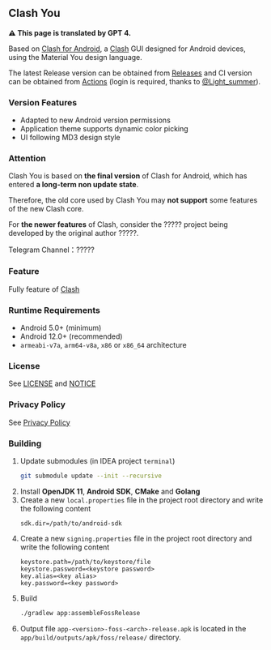 ## Clash You

**⚠ This page is translated by GPT 4.**

Based on [Clash for Android](),
a [Clash]() GUI designed for Android devices, using the Material
You design language.

The latest Release version can be obtained from
[Releases](https://github.com/Yos-X/ClashYou/releases)
and CI version can be obtained from
[Actions](https://github.com/Yos-X/ClashYou/actions) (login is required, thanks to [@Light_summer](https://github.com/lightsummer233)).

### Version Features

- Adapted to new Android version permissions
- Application theme supports dynamic color picking
- UI following MD3 design style

### Attention

Clash You is based on **the final version** of Clash for Android, which has entered **a long-term non update state**.

Therefore, the old core used by Clash You may **not support** some features of the new Clash core.

For **the newer features** of Clash, consider the ????? project being developed by the original author ?????.

Telegram Channel：?????

### Feature

Fully feature of [Clash]()

### Runtime Requirements

- Android 5.0+ (minimum)
- Android 12.0+ (recommended)
- `armeabi-v7a`, `arm64-v8a`, `x86` or `x86_64` architecture

### License

See [LICENSE](./LICENSE) and [NOTICE](./NOTICE)

### Privacy Policy

See [Privacy Policy](./PRIVACY_POLICY.md)

### Building

1. Update submodules (in IDEA project `terminal`)
   ```sh
   git submodule update --init --recursive
   ```
2. Install **OpenJDK 11**, **Android SDK**, **CMake** and **Golang**
3. Create a new `local.properties` file in the project root directory and write the following content
   ```properties
   sdk.dir=/path/to/android-sdk
   ```
4. Create a new `signing.properties` file in the project root directory and write the following content
   ```properties
   keystore.path=/path/to/keystore/file
   keystore.password=<keystore password>
   key.alias=<key alias>
   key.password=<key password>
   ```
5. Build
   ```sh
   ./gradlew app:assembleFossRelease
   ```
6. Output file `app-<version>-foss-<arch>-release.apk` is located in the `app/build/outputs/apk/foss/release/` directory.
